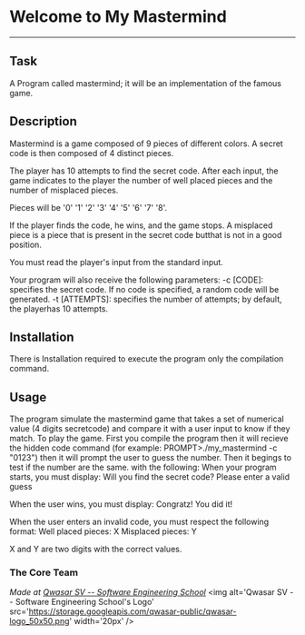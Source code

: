 # Welcome to My Mastermind
***

## Task
A Program called mastermind; it will be an implementation of the famous game.

## Description
Mastermind is a game composed of 9 pieces of different colors.
A secret code is then composed of 4 distinct pieces.

The player has 10 attempts to find the secret code.
After each input, the game indicates to the player the number of well placed pieces and the number of misplaced pieces.

Pieces will be '0' '1' '2' '3' '4' '5' '6' '7' '8'.

If the player finds the code, he wins, and the game stops.
A misplaced piece is a piece that is present in the secret code butthat is not in a good position.

You must read the player's input from the standard input.

Your program will also receive the following parameters:
-c [CODE]: specifies the secret code. If no code is specified, a random code will be generated.
-t [ATTEMPTS]: specifies the number of attempts; by default, the playerhas 10 attempts.

## Installation
There is Installation required to execute the program only the compilation command.

## Usage
The program simulate the mastermind game that takes a set of numerical value (4 digits secretcode) and compare it with a user input to know if they match.
To play the game.
First you compile the program then it will recieve the hidden code command (for example: PROMPT>./my_mastermind -c "0123") then it will prompt the user to guess the number.
Then it begings to test if the number are the same. with the following:
When your program starts, you must display:
Will you find the secret code?
Please enter a valid guess

When the user wins, you must display:
Congratz! You did it!

When the user enters an invalid code, you must respect the following format:
Well placed pieces: X
Misplaced pieces: Y

X and Y are two digits with the correct values.

### The Core Team


<span><i>Made at <a href='https://qwasar.io'>Qwasar SV -- Software Engineering School</a></i></span>
<span><img alt='Qwasar SV -- Software Engineering School's Logo' src='https://storage.googleapis.com/qwasar-public/qwasar-logo_50x50.png' width='20px' /></span>
